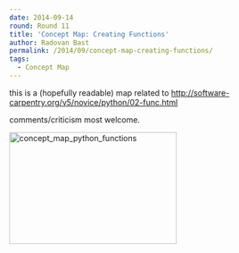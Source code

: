 ```yaml
---
date: 2014-09-14
round: Round 11
title: 'Concept Map: Creating Functions'
author: Radovan Bast
permalink: /2014/09/concept-map-creating-functions/
tags:
  - Concept Map
---
```

this is a (hopefully readable) map related to http://software-carpentry.org/v5/novice/python/02-func.html

comments/criticism most welcome.

[<img class="alignnone size-medium wp-image-8645" alt="concept_map_python_functions" src="http://teaching.software-carpentry.org/wp-content/uploads/2014/09/concept_map_python_functions-300x200.jpg" width="300" height="200" />][1]

 [1]: http://teaching.software-carpentry.org/wp-content/uploads/2014/09/concept_map_python_functions.jpg
